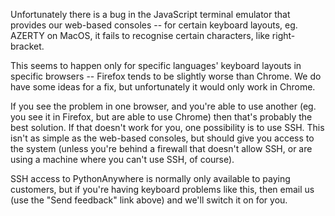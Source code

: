 
<!--
.. title: Typing problems international
.. slug: TypingProblemsInternational
.. date: 2015-05-13 14:35:28 UTC+01:00
.. tags:
.. category:
.. link:
.. description:
.. type: text
-->




Unfortunately there is a bug in the JavaScript terminal emulator that provides our web-based consoles -- for certain keyboard layouts, eg. AZERTY on MacOS, it fails to recognise certain characters, like right-bracket. 

This seems to happen only for specific languages' keyboard layouts in specific browsers -- Firefox tends to be slightly worse than Chrome. We do have some ideas for a fix, but unfortunately it would only work in Chrome. 

If you see the problem in one browser, and you're able to use another (eg. you see it in Firefox, but are able to use Chrome) then that's probably the best solution. If that doesn't work for you, one possibility is to use SSH. This isn't as simple as the web-based consoles, but should give you access to the system (unless you're behind a firewall that doesn't allow SSH, or are using a machine where you can't use SSH, of course). 

SSH access to PythonAnywhere is normally only available to paying customers, but if you're having keyboard problems like this, then email us (use the "Send feedback" link above) and we'll switch it on for you. 
